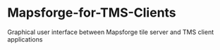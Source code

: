 # Mapsforge-for-TMS-Clients
Graphical user interface between Mapsforge tile server and TMS client applications

